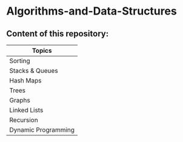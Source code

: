 # Algorithms-and-Data-Structures

## Content of this repository:

|Topics|
|------|
|Sorting|
|Stacks & Queues|
|Hash Maps|
|Trees|
|Graphs|
|Linked Lists|
|Recursion|
|Dynamic Programming|
